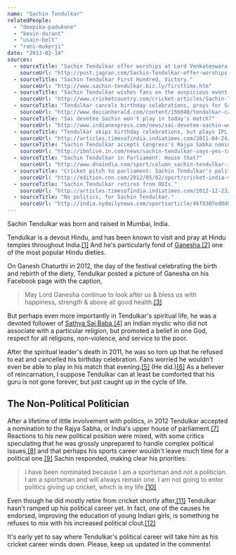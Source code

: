 ```yaml
---
name: "Sachin Tendulkar"
relatedPeople:
  - "deepika-padukone"
  - "kevin-durant"
  - "usain-bolt"
  - "rani-mukerji"
date: "2013-02-14"
sources:
  - sourceTitle: "Sachin Tendulkar offer worships at Lord Venkateswara temple."
    sourceUrl: "http://post.jagran.com/Sachin-Tendulkar-offer-worships-at-Lord-Venkateswara-temple-1359783903"
  - sourceTitle: "Sachin Tendulkar First Hundred, Victory."
    sourceUrl: "http://www.sachin-tendulkar.biz.ly/firsttime.htm"
  - sourceTitle: "Sachin Tendulkar wishes fans on the auspicious event of Ganesh Chaturthi."
    sourceUrl: "http://www.cricketcountry.com/cricket-articles/Sachin-Tendulkar-wishes-fans-on-the-auspicious-event-of-Ganesh-Chaturthi/18071"
  - sourceTitle: "Tendulkar cancels birthday celebrations, prays for Sai Baba."
    sourceUrl: "http://www.deccanherald.com/content/156040/tendulkar-cancels-birthday-celebrations-prays.html"
  - sourceTitle: "Sai devotee Sachin won't play in today's match?"
    sourceUrl: "http://www.indianexpress.com/news/sai-devotee-sachin-wont-play-in-todays-mat/780600/"
  - sourceTitle: "Tendulkar skips birthday celebrations, but plays IPL match."
    sourceUrl: "http://articles.timesofindia.indiatimes.com/2011-04-24/top-stories/29469014_1_birthday-celebrations-sachin-tendulkar-sathya-sai-baba"
  - sourceTitle: "Sachin Tendulkar accepts Congress's Rajya Sabha nomination offer."
    sourceUrl: "http://ibnlive.in.com/news/sachin-tendulkar-says-yes-to-rs-nomination/252413-37-64.html"
  - sourceTitle: "Sachin Tendulkar in Parliament: House that?"
    sourceUrl: "http://www.dnaindia.com/sport/column_sachin-tendulkar-in-parliament-house-that_1681741"
  - sourceTitle: "Cricket pitch to parliament: Sachin Tendulkar's political move."
    sourceUrl: "http://edition.cnn.com/2012/05/02/sport/cricket-india-sachin-tendulkar-politics"
  - sourceTitle: "Sachin Tendulkar retires from ODIs."
    sourceUrl: "http://articles.timesofindia.indiatimes.com/2012-12-23/top-stories/35982309_1_sachin-tendulkar-odi-format-international-tons"
  - sourceTitle: "No politics, for Sachin Tendulkar."
    sourceUrl: "http://india.nydailynews.com/sportsarticle/46f8307ed0d8b8d68fc211bdea7c641f/no-politics-for-sachin-tendulkar"
---
```


Sachin Tendulkar was born and raised in Mumbai, India.

Tendulkar is a devout Hindu, and has been known to visit and pray at Hindu temples throughout India.<a class="source-citation" href="#http://post.jagran.com/Sachin-Tendulkar-offer-worships-at-Lord-Venkateswara-temple-1359783903" title="Sachin Tendulkar offer worships at Lord Venkateswara temple.">[1]</a> And he's particularly fond of [Ganesha](http://en.wikipedia.org/wiki/Ganesha),<a class="source-citation" href="#http://www.sachin-tendulkar.biz.ly/firsttime.htm" title="Sachin Tendulkar First Hundred, Victory.">[2]</a> one of the most popular Hindu dieties.

On Ganesh Chaturthi in 2012, the day of the festival celebrating the birth and rebirth of the diety, Tendulkar posted a picture of Ganesha on his Facebook page with the caption,

>May Lord Ganesha continue to look after us & bless us with happiness, strength & above all good health.<a class="source-citation" href="#http://www.cricketcountry.com/cricket-articles/Sachin-Tendulkar-wishes-fans-on-the-auspicious-event-of-Ganesh-Chaturthi/18071" title="Sachin Tendulkar wishes fans on the auspicious event of Ganesh Chaturthi.">[3]</a>

But perhaps even more importantly in Tendulkar's spiritual life, he was a devoted follower of [Sathya Sai Baba](http://en.wikipedia.org/wiki/Sathya_Sai_Baba),<a class="source-citation" href="#http://www.deccanherald.com/content/156040/tendulkar-cancels-birthday-celebrations-prays.html" title="Tendulkar cancels birthday celebrations, prays for Sai Baba.">[4]</a> an Indian mystic who did not associate with a particular religion, but promoted a belief in one God, respect for all religions, non-violence, and service to the poor.

After the spiritual leader's death in 2011, he was so torn up that he refused to eat and cancelled his birthday celebration. Fans worried he wouldn't even be able to play in his match that evening.<a class="source-citation" href="#http://www.indianexpress.com/news/sai-devotee-sachin-wont-play-in-todays-mat/780600/" title="Sai devotee Sachin won&apos;t play in today&apos;s match?">[5]</a> (He did.)<a class="source-citation" href="#http://articles.timesofindia.indiatimes.com/2011-04-24/top-stories/29469014_1_birthday-celebrations-sachin-tendulkar-sathya-sai-baba" title="Tendulkar skips birthday celebrations, but plays IPL match.">[6]</a> As a believer of reincarnation, I suppose Tendulkar can at least be comforted that his guru is not gone forever, but just caught up in the cycle of life.


## The Non-Political Politician

After a lifetime of little involvement with politics, in 2012 Tendulkar accepted a nomination to the Rajya Sabha, or India's upper house of parliament.<a class="source-citation" href="#http://ibnlive.in.com/news/sachin-tendulkar-says-yes-to-rs-nomination/252413-37-64.html" title="Sachin Tendulkar accepts Congress&apos;s Rajya Sabha nomination offer.">[7]</a> Reactions to his new political position were mixed, with some critics speculating that he was grossly unprepared to handle complex political issues,<a class="source-citation" href="#http://www.dnaindia.com/sport/column_sachin-tendulkar-in-parliament-house-that_1681741" title="Sachin Tendulkar in Parliament: House that?">[8]</a> and that perhaps his sports career wouldn't leave much time for a political one.<a class="source-citation" href="#http://edition.cnn.com/2012/05/02/sport/cricket-india-sachin-tendulkar-politics" title="Cricket pitch to parliament: Sachin Tendulkar&apos;s political move.">[9]</a> Sachin responded, making clear his priorities:

>I have been nominated because I am a sportsman and not a politician. I am a sportsman and will always remain one. I am not going to enter politics giving up cricket, which is my life.<a class="source-citation" href="#http://edition.cnn.com/2012/05/02/sport/cricket-india-sachin-tendulkar-politics" title="Cricket pitch to parliament: Sachin Tendulkar&apos;s political move.">[10]</a>

Even though he did mostly retire from cricket shortly after,<a class="source-citation" href="#http://articles.timesofindia.indiatimes.com/2012-12-23/top-stories/35982309_1_sachin-tendulkar-odi-format-international-tons" title="Sachin Tendulkar retires from ODIs.">[11]</a> Tendulkar hasn't ramped up his political career yet. In fact, one of the causes he endorsed, improving the education of young Indian girls, is something he refuses to mix with his increased political clout.<a class="source-citation" href="#http://india.nydailynews.com/sportsarticle/46f8307ed0d8b8d68fc211bdea7c641f/no-politics-for-sachin-tendulkar" title="No politics, for Sachin Tendulkar.">[12]</a>

It's early yet to say where Tendulkar's political career will take him as his cricket career winds down. Please, keep us updated in the comments!